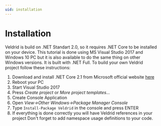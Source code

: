 ```yaml
---
uid: installation
---
```


# Installation
Veldrid is build on .NET Standart 2.0, so it requires .NET Core to be installed on your device. This tutorial is done using MS Visual Studio 2017 and Windows 10 PC but it is also available to do the same thing on other Windows versions. It is built with .NET Full. To build your own Veldrid project follow these instructions:
1. Download and install .NET Core 2.1 from Microsoft official website [here](https://www.microsoft.com/net/download)
2. Reboot your PC
3. Start Visual Studio 2017
4. Press *Create project* or *More project templates...*
5. Create Console Application
6. Open *View->Other Windows->Package Manager Console*
7. Type `Install-Package Veldrid` in the console and press ENTER
8. If everything is done correctly you will have Veldrid references in your project
Don't forget to add namespace usage definitions to your code.
